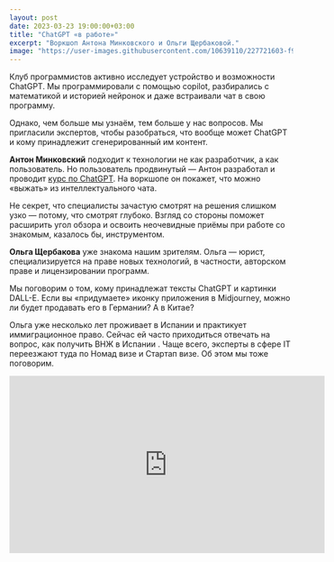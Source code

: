 ```yaml
---
layout: post
date: 2023-03-23 19:00:00+03:00
title: "ChatGPT «в работе»"
excerpt: "Воркшоп Антона Минковского и Ольги Щербаковой."
image: "https://user-images.githubusercontent.com/10639110/227721603-f9cc40e8-a8de-4249-8742-5c0267148545.png"
---
```


Клуб программистов активно исследует устройство и возможности ChatGPT. Мы программировали с помощью copilot, разбирались с математикой и историей нейронок и даже встраивали чат в свою программу.

Однако, чем больше мы узнаём, тем больше у нас вопросов. Мы пригласили экспертов, чтобы разобраться, что вообще может ChatGPT и кому принадлежит сгенерированный им контент.

**Антон Минковский** подходит к технологии не как разработчик, а как пользователь. Но пользователь продвинутый — Антон разработал и проводит [курс по ChatGPT](https://neuraledge.org/chatgpt). На воркшопе он покажет, что можно «выжать» из интеллектуального чата.

Не секрет, что специалисты зачастую смотрят на решения слишком узко — потому, что смотрят глубоко. Взгляд со стороны поможет расширить угол обзора и освоить неочевидные приёмы при работе со знакомым, казалось бы, инструментом.

**Ольга Щербакова** уже знакома нашим зрителям. Ольга — юрист, специализируется на праве новых технологий, в частности, авторском праве и лицензировании программ.

Мы поговорим о том, кому принадлежат тексты ChatGPT и картинки DALL-E. Если вы «придумаете» иконку приложения в Midjourney, можно ли будет продавать его в Германии? А в Китае?

Ольга уже несколько лет проживает в Испании и практикует иммиграционное право. Сейчас ей часто приходиться отвечать на вопрос, как получить ВНЖ в Испании . Чаще всего, эксперты в сфере IT переезжают туда по Номад визе и Стартап визе. Об этом мы тоже поговорим.

<div class="video">
    <iframe width="560" height="315" src="https://www.youtube.com/embed/0KNy310FCZ0" title="YouTube video player" frameborder="0" allow="accelerometer; autoplay; clipboard-write; encrypted-media; gyroscope; picture-in-picture; web-share" allowfullscreen></iframe>
</div>
